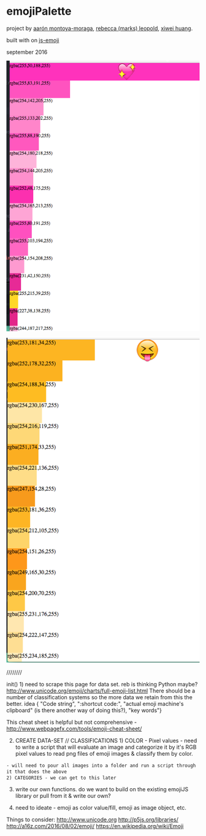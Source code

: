 # emojiPalette

project by [aarón montoya-moraga](https://github.com/aamontoya89), [rebecca (marks) leopold](https://github.com/rebleo), [xiwei huang](https://github.com/thisisXiweiHuang).

built with on [js-emoji](https://github.com/iamcal/js-emoji)

september 2016

![](img1.png)

![](img2.png)

////////

init() 1) need to scrape this page for data set. reb is thinking Python maybe? <http://www.unicode.org/emoji/charts/full-emoji-list.html> There should be a number of classification systems so the more data we retain from this the better. idea { "Code string", ":shortcut code:", "actual emoji machine's clipboard" (is there another way of doing this?), "key words"}

This cheat sheet is helpful but not comprehensive - <http://www.webpagefx.com/tools/emoji-cheat-sheet/>

2) CREATE DATA-SET // CLASSIFICATIONS 1) COLOR - Pixel values - need to write a script that will evaluate an image and categorize it by it's RGB pixel values to read png files of emoji images & classify them by color.

```
- will need to pour all images into a folder and run a script through it that does the above
2) CATEGORIES - we can get to this later
```

3) write our own functions. do we want to build on the existing emojiJS library or pull from it & write our own?

4) need to ideate - emoji as color value/fill, emoji as image object, etc.

Things to consider: <http://www.unicode.org> <http://p5js.org/libraries/> <http://a16z.com/2016/08/02/emoji/> <https://en.wikipedia.org/wiki/Emoji>

